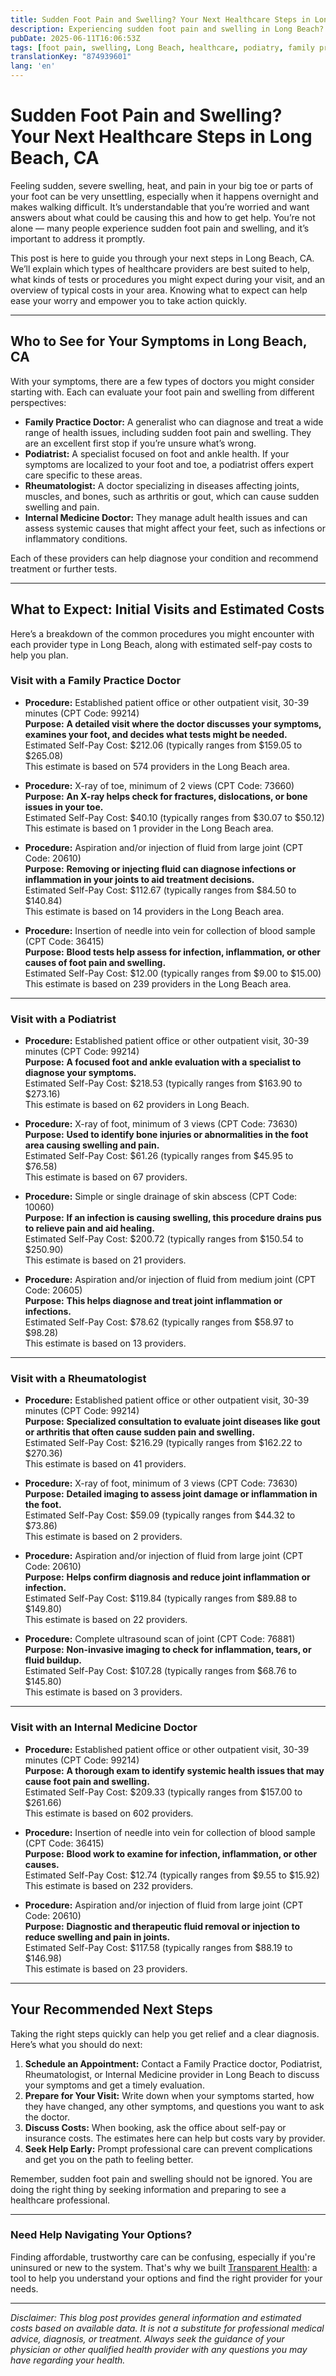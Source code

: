 ```yaml
---
title: Sudden Foot Pain and Swelling? Your Next Healthcare Steps in Long Beach, CA  
description: Experiencing sudden foot pain and swelling in Long Beach? Learn who to see, what to expect, and estimated costs to get the care you need.  
pubDate: 2025-06-11T16:06:53Z
tags: [foot pain, swelling, Long Beach, healthcare, podiatry, family practice, rheumatology]
translationKey: "874939601"
lang: 'en'
---
```


# Sudden Foot Pain and Swelling? Your Next Healthcare Steps in Long Beach, CA

Feeling sudden, severe swelling, heat, and pain in your big toe or parts of your foot can be very unsettling, especially when it happens overnight and makes walking difficult. It’s understandable that you’re worried and want answers about what could be causing this and how to get help. You’re not alone — many people experience sudden foot pain and swelling, and it’s important to address it promptly.

This post is here to guide you through your next steps in Long Beach, CA. We’ll explain which types of healthcare providers are best suited to help, what kinds of tests or procedures you might expect during your visit, and an overview of typical costs in your area. Knowing what to expect can help ease your worry and empower you to take action quickly.

---

## Who to See for Your Symptoms in Long Beach, CA

With your symptoms, there are a few types of doctors you might consider starting with. Each can evaluate your foot pain and swelling from different perspectives:

- **Family Practice Doctor:** A generalist who can diagnose and treat a wide range of health issues, including sudden foot pain and swelling. They are an excellent first stop if you’re unsure what’s wrong.
- **Podiatrist:** A specialist focused on foot and ankle health. If your symptoms are localized to your foot and toe, a podiatrist offers expert care specific to these areas.
- **Rheumatologist:** A doctor specializing in diseases affecting joints, muscles, and bones, such as arthritis or gout, which can cause sudden swelling and pain.
- **Internal Medicine Doctor:** They manage adult health issues and can assess systemic causes that might affect your feet, such as infections or inflammatory conditions.

Each of these providers can help diagnose your condition and recommend treatment or further tests.

---

## What to Expect: Initial Visits and Estimated Costs

Here’s a breakdown of the common procedures you might encounter with each provider type in Long Beach, along with estimated self-pay costs to help you plan.

### Visit with a Family Practice Doctor

- **Procedure:** Established patient office or other outpatient visit, 30-39 minutes (CPT Code: 99214)  
  **Purpose:** **A detailed visit where the doctor discusses your symptoms, examines your foot, and decides what tests might be needed.**  
  Estimated Self-Pay Cost: $212.06 (typically ranges from $159.05 to $265.08)  
  This estimate is based on 574 providers in the Long Beach area.

- **Procedure:** X-ray of toe, minimum of 2 views (CPT Code: 73660)  
  **Purpose:** **An X-ray helps check for fractures, dislocations, or bone issues in your toe.**  
  Estimated Self-Pay Cost: $40.10 (typically ranges from $30.07 to $50.12)  
  This estimate is based on 1 provider in the Long Beach area.

- **Procedure:** Aspiration and/or injection of fluid from large joint (CPT Code: 20610)  
  **Purpose:** **Removing or injecting fluid can diagnose infections or inflammation in your joints to aid treatment decisions.**  
  Estimated Self-Pay Cost: $112.67 (typically ranges from $84.50 to $140.84)  
  This estimate is based on 14 providers in the Long Beach area.

- **Procedure:** Insertion of needle into vein for collection of blood sample (CPT Code: 36415)  
  **Purpose:** **Blood tests help assess for infection, inflammation, or other causes of foot pain and swelling.**  
  Estimated Self-Pay Cost: $12.00 (typically ranges from $9.00 to $15.00)  
  This estimate is based on 239 providers in the Long Beach area.

---

### Visit with a Podiatrist

- **Procedure:** Established patient office or other outpatient visit, 30-39 minutes (CPT Code: 99214)  
  **Purpose:** **A focused foot and ankle evaluation with a specialist to diagnose your symptoms.**  
  Estimated Self-Pay Cost: $218.53 (typically ranges from $163.90 to $273.16)  
  This estimate is based on 62 providers in Long Beach.

- **Procedure:** X-ray of foot, minimum of 3 views (CPT Code: 73630)  
  **Purpose:** **Used to identify bone injuries or abnormalities in the foot area causing swelling and pain.**  
  Estimated Self-Pay Cost: $61.26 (typically ranges from $45.95 to $76.58)  
  This estimate is based on 67 providers.

- **Procedure:** Simple or single drainage of skin abscess (CPT Code: 10060)  
  **Purpose:** **If an infection is causing swelling, this procedure drains pus to relieve pain and aid healing.**  
  Estimated Self-Pay Cost: $200.72 (typically ranges from $150.54 to $250.90)  
  This estimate is based on 21 providers.

- **Procedure:** Aspiration and/or injection of fluid from medium joint (CPT Code: 20605)  
  **Purpose:** **This helps diagnose and treat joint inflammation or infections.**  
  Estimated Self-Pay Cost: $78.62 (typically ranges from $58.97 to $98.28)  
  This estimate is based on 13 providers.

---

### Visit with a Rheumatologist

- **Procedure:** Established patient office or other outpatient visit, 30-39 minutes (CPT Code: 99214)  
  **Purpose:** **Specialized consultation to evaluate joint diseases like gout or arthritis that often cause sudden pain and swelling.**  
  Estimated Self-Pay Cost: $216.29 (typically ranges from $162.22 to $270.36)  
  This estimate is based on 41 providers.

- **Procedure:** X-ray of foot, minimum of 3 views (CPT Code: 73630)  
  **Purpose:** **Detailed imaging to assess joint damage or inflammation in the foot.**  
  Estimated Self-Pay Cost: $59.09 (typically ranges from $44.32 to $73.86)  
  This estimate is based on 2 providers.

- **Procedure:** Aspiration and/or injection of fluid from large joint (CPT Code: 20610)  
  **Purpose:** **Helps confirm diagnosis and reduce joint inflammation or infection.**  
  Estimated Self-Pay Cost: $119.84 (typically ranges from $89.88 to $149.80)  
  This estimate is based on 22 providers.

- **Procedure:** Complete ultrasound scan of joint (CPT Code: 76881)  
  **Purpose:** **Non-invasive imaging to check for inflammation, tears, or fluid buildup.**  
  Estimated Self-Pay Cost: $107.28 (typically ranges from $68.76 to $145.80)  
  This estimate is based on 3 providers.

---

### Visit with an Internal Medicine Doctor

- **Procedure:** Established patient office or other outpatient visit, 30-39 minutes (CPT Code: 99214)  
  **Purpose:** **A thorough exam to identify systemic health issues that may cause foot pain and swelling.**  
  Estimated Self-Pay Cost: $209.33 (typically ranges from $157.00 to $261.66)  
  This estimate is based on 602 providers.

- **Procedure:** Insertion of needle into vein for collection of blood sample (CPT Code: 36415)  
  **Purpose:** **Blood work to examine for infection, inflammation, or other causes.**  
  Estimated Self-Pay Cost: $12.74 (typically ranges from $9.55 to $15.92)  
  This estimate is based on 232 providers.

- **Procedure:** Aspiration and/or injection of fluid from large joint (CPT Code: 20610)  
  **Purpose:** **Diagnostic and therapeutic fluid removal or injection to reduce swelling and pain in joints.**  
  Estimated Self-Pay Cost: $117.58 (typically ranges from $88.19 to $146.98)  
  This estimate is based on 23 providers.

---

## Your Recommended Next Steps

Taking the right steps quickly can help you get relief and a clear diagnosis. Here’s what you should do next:

1. **Schedule an Appointment:** Contact a Family Practice doctor, Podiatrist, Rheumatologist, or Internal Medicine provider in Long Beach to discuss your symptoms and get a timely evaluation.
2. **Prepare for Your Visit:** Write down when your symptoms started, how they have changed, any other symptoms, and questions you want to ask the doctor.
3. **Discuss Costs:** When booking, ask the office about self-pay or insurance costs. The estimates here can help but costs vary by provider.
4. **Seek Help Early:** Prompt professional care can prevent complications and get you on the path to feeling better.

Remember, sudden foot pain and swelling should not be ignored. You are doing the right thing by seeking information and preparing to see a healthcare professional.

---

### Need Help Navigating Your Options?

Finding affordable, trustworthy care can be confusing, especially if you're uninsured or new to the system. That's why we built [Transparent Health](https://transparenthealth.ai): a tool to help you understand your options and find the right provider for your needs.

---

*Disclaimer: This blog post provides general information and estimated costs based on available data. It is not a substitute for professional medical advice, diagnosis, or treatment. Always seek the guidance of your physician or other qualified health provider with any questions you may have regarding your health.*